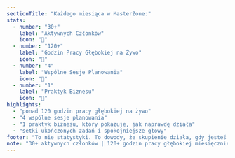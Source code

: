 ```yaml
---
sectionTitle: "Każdego miesiąca w MasterZone:"
stats:
  - number: "30+"
    label: "Aktywnych Członków"
    icon: "👥"
  - number: "120+"
    label: "Godzin Pracy Głębokiej na Żywo"
    icon: "🎯"
  - number: "4"
    label: "Wspólne Sesje Planowania"
    icon: "📅"
  - number: "1"
    label: "Praktyk Biznesu"
    icon: "💼"
highlights:
  - "ponad 120 godzin pracy głębokiej na żywo"
  - "4 wspólne sesje planowania"
  - "1 praktyk biznesu, który pokazuje, jak naprawdę działa"
  - "setki ukończonych zadań i spokojniejsze głowy"
footer: "To nie statystyki. To dowody, że skupienie działa, gdy jesteś we właściwym miejscu."
note: "30+ aktywnych członków | 120+ godzin pracy głębokiej miesięcznie | 40+ godzin materiałów | Co miesiąc nowy ekspert"
---
```

